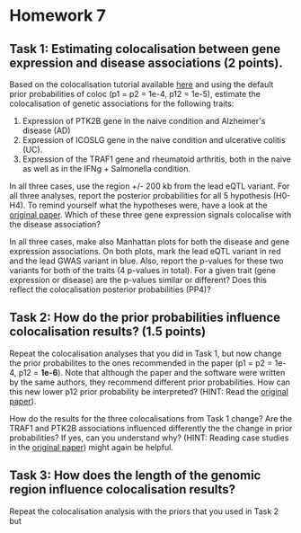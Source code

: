 # Homework 7

## Task 1: Estimating colocalisation between gene expression and disease associations (2 points).

Based on the colocalisation tutorial available [here](https://github.com/kauralasoo/MTAT.03.239_Bioinformatics/blob/master/colocalisation/Introduction_to_coloc.md) and using the default prior probabilities of coloc (p1 = p2 = 1e-4, p12 = 1e-5), estimate the colocalisation of genetic associations for the following traits:

 1. Expression of PTK2B gene in the naive condition and Alzheimer's disease (AD)
 2. Expression of ICOSLG gene in the naive condition and ulcerative colitis (UC).
 3. Expression of the TRAF1 gene and rheumatoid arthritis, both in the naive as well as in the IFNg + Salmonella condition.

In all three cases, use the region +/- 200 kb from the lead eQTL variant. For all three analyses, report the posterior probabilities for all 5 hypothesis (H0-H4). To remind yourself what the hypotheses  were, have a look at the [original paper](http://journals.plos.org/plosgenetics/article?id=10.1371/journal.pgen.1004383).  Which of these three gene expression signals colocalise with the disease association?

In all three cases, make also Manhattan plots for both the disease and gene expression associations. On both plots, mark the lead eQTL variant in red and the lead GWAS variant in blue. Also, report the p-values for these two variants for both of the traits (4 p-values in total). For a given trait (gene expression or disease) are the p-values similar or different? Does this reflect the colocalisation posterior probabilities (PP4)?

## Task 2: How do the prior probabilities influence colocalisation results? (1.5 points)

Repeat the colocalisation analyses that you did in Task 1, but now change the prior probabilites to the ones recommended in the paper (p1 = p2 = 1e-4, p12 = **1e-6**). Note that although the paper and the software were written by the same authors, they recommend different prior probabilities. How can this new lower p12 prior probability be interpreted? (HINT: Read the [original paper](%28http://journals.plos.org/plosgenetics/article?id=10.1371/journal.pgen.1004383)). 

How do the results for the three colocalisations from Task 1 change? Are the TRAF1 and PTK2B associations influenced differently the the change in prior probabilities? If yes, can you understand why?  (HINT: Reading case studies in the [original paper](%28http://journals.plos.org/plosgenetics/article?id=10.1371/journal.pgen.1004383)) might again be helpful. 

## Task 3: How does the length of the genomic region influence colocalisation results?
Repeat the colocalisation analysis with the priors that you used in Task 2 but 



<!--stackedit_data:
eyJoaXN0b3J5IjpbMzgwNjg1MDc0LC04NzYxNDEwNzYsMjAzMT
MzNzEsLTE1Mjc4MjUwMDFdfQ==
-->